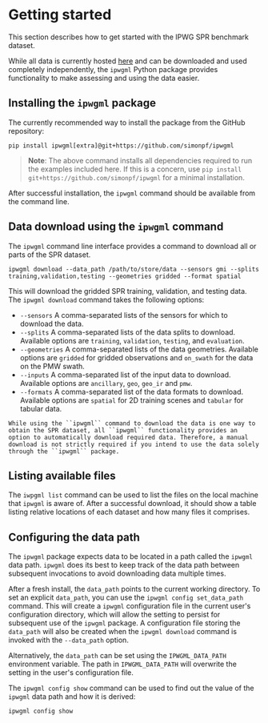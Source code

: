 # Getting started

This section describes how to get started with the IPWG SPR benchmark dataset.

While all data is currently hosted
[here](https://rain.atmos.colostate.edu/gprof_nn/ipwgml/) and can be downloaded
and used completely independently, the ``ipwgml`` Python package provides
functionality to make assessing and using the data easier.

## Installing the ``ipwgml`` package

The currently recommended way to install the package from the GitHub repository:

```
pip install ipwgml[extra]@git+https://github.com/simonpf/ipwgml
```

> **Note**: The above command installs all dependencies required to run the examples included here. If
this is a concern, use ``pip install git+https://github.com/simonpf/ipwgml`` for a minimal installation.

After successful installation, the ``ipwgml`` command should be available from the command line.

## Data download using the ``ipwgml`` command

The ``ipwgml`` command line interface provides a command to download all or parts of the SPR dataset.


```
ipwgml download --data_path /path/to/store/data --sensors gmi --splits training,validation,testing --geometries gridded --format spatial
```

This will download the gridded SPR training, validation, and testing data. The ``ipwgml download`` command takes the following options:

 - ``--sensors`` A comma-separated lists of the sensors for which to download the data.
 - ``--splits`` A comma-separated lists of the data splits to download. Available options are ``training``, ``validation``, ``testing``, and ``evaluation``.
 - ``--geometries`` A comma-separated lists of the data geometries. Available options are ``gridded`` for gridded
   observations and ``on_swath`` for the data on the PMW swath.
 - ``--inputs`` A comma-separated list of the input data to download. Available options are ``ancillary``, ``geo``, ``geo_ir`` and ``pmw``.
 - ``--formats`` A comma-separated list of the data formats to download. Available options are ``spatial`` for 2D
   training scenes and ``tabular`` for tabular data.
   
```{note}
While using the ``ipwgml`` command to download the data is one way to obtain the SPR dataset, all ``ipwgml`` functionality provides an option to automatically download required data. Therefore, a manual download is not strictly required if you intend to use the data solely through the ``ipwgml`` package.
```
   
## Listing available files

 The ``iwpgml list`` command can be used to list the files on the local machine
 that ``ipwgml`` is aware of. After a successful download, it should show a
 table listing relative locations of each dataset and how many files it
 comprises.
 
## Configuring the data path

The ``ipwgml`` package expects data to be located in a path called the ``ipwgml`` data path.
``ipwgml`` does its best to keep track of the data path between subsequent
invocations to avoid downloading data multiple times.

After a fresh install, the ``data_path`` points to the current working directory.
To set an explicit ``data_path``, you can use the ``ipwgml config
set_data_path`` command. This will create a ``ipwgml`` configuration file in the
current user's configuration directory, which will allow the setting to persist
for subsequent use of the ``ipwgml`` package. A configuration file storing the
``data_path`` will also be created when the ``ipwgml download`` command is
invoked with the ``--data_path`` option.

Alternatively, the ``data_path`` can be set using the ``IPWGML_DATA_PATH`` environment
variable. The path in ``IPWGML_DATA_PATH`` will overwrite the setting in the user's configuration
file.

The ``ipwgml config show`` command can be used to find out the value of the ``ipwgml`` data path
and how it is derived:

```
ipwgml config show
```


